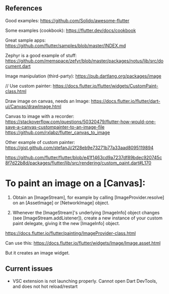 ## References

Good examples:
https://github.com/Solido/awesome-flutter

Some examples (cookbook):
https://flutter.dev/docs/cookbook

Great sample apps:
https://github.com/flutter/samples/blob/master/INDEX.md

Zephyr is a good example of stuff:
https://github.com/memspace/zefyr/blob/master/packages/notus/lib/src/document.dart


Image manipulation (third-party):
https://pub.dartlang.org/packages/image

// Use custom painter:
https://docs.flutter.io/flutter/widgets/CustomPaint-class.html

Draw image on canvas, needs an Image:
https://docs.flutter.io/flutter/dart-ui/Canvas/drawImage.html

Canvas to image with a recorder:
https://stackoverflow.com/questions/50320479/flutter-how-would-one-save-a-canvas-custompainter-to-an-image-file
https://github.com/rxlabz/flutter_canvas_to_image

Other example of custom painter:
https://gist.github.com/stefanJi/2f28eb9e73271b77a33aad8095119894

https://github.com/flutter/flutter/blob/e41f1463cd9a7237df89bdec920745c8f7d22b8d/packages/flutter/lib/src/rendering/custom_paint.dart#L170
# To paint an image on a [Canvas]:

1. Obtain an [ImageStream], for example by calling [ImageProvider.resolve]
   on an [AssetImage] or [NetworkImage] object.

2. Whenever the [ImageStream]'s underlying [ImageInfo] object changes
   (see [ImageStream.addListener]), create a new instance of your custom
   paint delegate, giving it the new [ImageInfo] object.

https://docs.flutter.io/flutter/painting/ImageProvider-class.html

Can use this:
https://docs.flutter.io/flutter/widgets/Image/Image.asset.html

But it creates an image widget.

## Current issues

* VSC extension is not launching properly. Cannot open Dart DevTools, and does not hot reload/restart
